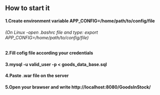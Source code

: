 ##                                How to start it
             
####       1.Create environment variable APP_CONFIG=/home/path/to/config/file
######       (On Linux -open .bashrc file and type: export APP_CONFIG=/home/path/to/config/file)
####       2.Fill cofig file according your credentials 
####       3.mysql -u valid_user -p < goods_data_base.sql
####       4.Paste  .war file on the server
####       5.Open your brawser and write http://localhost:8080/GoodsInStock/  
                            
